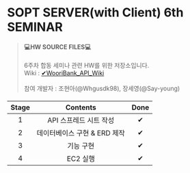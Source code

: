 # SOPT SERVER(with Client) 6th SEMINAR

>#### 💻HW SOURCE FILES💻
>6주차 합동 세미나 관련 HW를 위한 저장소입니다.
<br> Wiki : [✔WooriBank_API_Wiki](https://github.com/WooriBankClone/WooriBankClone_Server/wiki/%E2%9C%94WooriBank_API)
<br><br>참여 개발자 : 조현아(@Whgusdk98), 장세영(@Say-young)

#### 
|Stage|Contents|Done|
|:--:|:--------------:|:--:|
|1|API 스프레드 시트 작성|✔|
|2|데이터베이스 구현 & ERD 제작|✔|
|3|기능 구현|✔|
|4|EC2 실행|✔|
